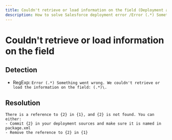 ```yaml
---
title: Couldn't retrieve or load information on the field (Deployment assistant)
description: How to solve Salesforce deployment error /Error (.*) Something went wrong. We couldn't retrieve or load the information on the field: (.*)\./gm
---
```

<!-- markdownlint-disable MD013 -->
# Couldn't retrieve or load information on the field

## Detection

- RegExp: `Error (.*) Something went wrong. We couldn't retrieve or load the information on the field: (.*)\.`

## Resolution

```shell
There is a reference to {2} in {1}, and {2} is not found. You can either:
- Commit {2} in your deployment sources and make sure it is named in package.xml
- Remove the reference to {2} in {1}

```
